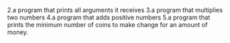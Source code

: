 2.a program that prints all arguments it receives 3.a program that multiplies two numbers 4.a program that adds positive numbers 5.a program that prints the minimum number of coins to make change for an amount of money.
